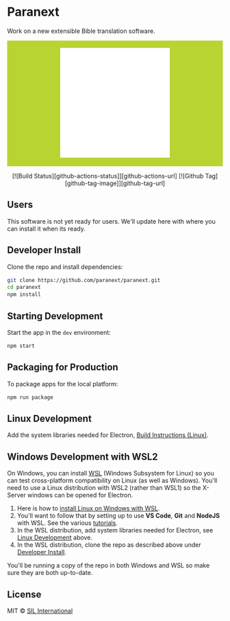 # Paranext

Work on a new extensible Bible translation software.

<div align="center" style="background-color: #b8d432;">
  <br />
  <img src="assets/pt-react.png" />
  <br />
  <br />
</div>

<div align="center">

[![Build Status][github-actions-status]][github-actions-url]
[![Github Tag][github-tag-image]][github-tag-url]

</div>

## Users

This software is not yet ready for users. We'll update here with where you can install it when its ready.

## Developer Install

Clone the repo and install dependencies:

```bash
git clone https://github.com/paranext/paranext.git
cd paranext
npm install
```

## Starting Development

Start the app in the `dev` environment:

```bash
npm start
```

## Packaging for Production

To package apps for the local platform:

```bash
npm run package
```

## Linux Development

Add the system libraries needed for Electron, [Build Instructions (Linux)](https://www.electronjs.org/docs/latest/development/build-instructions-linux).

## Windows Development with WSL2

On Windows, you can install [WSL](https://learn.microsoft.com/en-us/windows/wsl/) (Windows Subsystem for Linux) so you can test cross-platform compatibility on Linux (as well as Windows). You'll need to use a Linux distribution with WSL2 (rather than WSL1) so the X-Server windows can be opened for Electron.

1. Here is how to [install Linux on Windows with WSL](https://learn.microsoft.com/en-us/windows/wsl/install).
2. You'll want to follow that by setting up to use **VS Code**, **Git** and **NodeJS** with WSL. See the various [tutorials](https://learn.microsoft.com/en-us/windows/wsl/setup/environment).
3. In the WSL distribution, add system libraries needed for Electron, see [Linux Development](#linux-development) above.
4. In the WSL distribution, clone the repo as described above under [Developer Install](#developer-install).

You'll be running a copy of the repo in both Windows and WSL so make sure they are both up-to-date.

## License

MIT © [SIL International](https://www.sil.org/)

